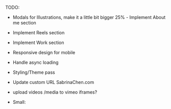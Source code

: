 TODO:

- Modals for Illustrations, make it a little bit bigger 25%
  _-_ Implement About me section
- Implement Reels section
- Implement Work section
- Responsive design for mobile
- Handle async loading
- Styling/Theme pass
- Update custom URL SabrinaChen.com

- upload videos /media to vimeo
  iframes?

- Small:
